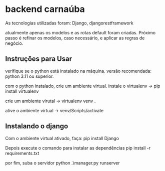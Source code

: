 
# backend carnaúba

As tecnologias utilizadas foram:
    Django, djangorestframework

atualmente apenas os modelos e as rotas default foram criadas. Próximo passo é refinar os modelos, caso necessário, e aplicar as regras de negócio. 



## Instruções para Usar

verifique se o python está instalado na máquina. versão recomendada: python 3.11 ou superior.

com o python instalado, crie um ambiente virtual.
instale o virtualenv -> pip install virtualenv

crie um ambiente virutal -> virtualenv venv .

ative o ambiente virtual -> venv/Scripts/activate

## Instalando o django
Com o ambiente virtual ativado, faça:
pip install Django

Depois execute o comando para instalar as dependências
pip install -r requirements.txt

por fim, suba o servidor
python .\manager.py runserver